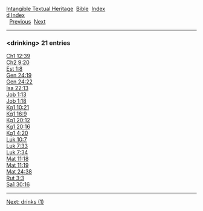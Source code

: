[Intangible Textual Heritage](../../index)  [Bible](../index) 
[Index](index)   
[d Index](_d_)  
  [Previous](c03395)  [Next](c03397) 

------------------------------------------------------------------------

### &lt;drinking&gt; 21 entries

[Ch1 12:39](../kjv/ch1012.htm#039)  
[Ch2 9:20](../kjv/ch2009.htm#020)  
[Est 1:8](../kjv/est001.htm#008)  
[Gen 24:19](../kjv/gen024.htm#019)  
[Gen 24:22](../kjv/gen024.htm#022)  
[Isa 22:13](../kjv/isa022.htm#013)  
[Job 1:13](../kjv/job001.htm#013)  
[Job 1:18](../kjv/job001.htm#018)  
[Kg1 10:21](../kjv/kg1010.htm#021)  
[Kg1 16:9](../kjv/kg1016.htm#009)  
[Kg1 20:12](../kjv/kg1020.htm#012)  
[Kg1 20:16](../kjv/kg1020.htm#016)  
[Kg1 4:20](../kjv/kg1004.htm#020)  
[Luk 10:7](../kjv/luk010.htm#007)  
[Luk 7:33](../kjv/luk007.htm#033)  
[Luk 7:34](../kjv/luk007.htm#034)  
[Mat 11:18](../kjv/mat011.htm#018)  
[Mat 11:19](../kjv/mat011.htm#019)  
[Mat 24:38](../kjv/mat024.htm#038)  
[Rut 3:3](../kjv/rut003.htm#003)  
[Sa1 30:16](../kjv/sa1030.htm#016)  

------------------------------------------------------------------------

[Next: drinks (1)](c03397)
